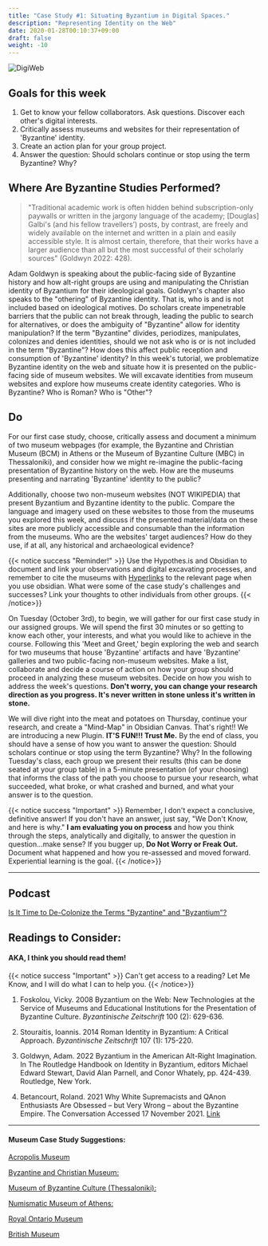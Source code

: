 ```yaml
---
title: "Case Study #1: Situating Byzantium in Digital Spaces."
description: "Representing Identity on the Web"
date: 2020-01-28T00:10:37+09:00
draft: false
weight: -10
---
```


![DigiWeb](favicon/DigiWeb.png)

## Goals for this week

1. Get to know your fellow collaborators. Ask questions. Discover each other's digital interests.
2. Critically assess museums and websites for their representation of 'Byzantine' identity.
3. Create an action plan for your group project.
4. Answer the question: Should scholars continue or stop using the term Byzantine? Why?

## Where Are Byzantine Studies Performed?

>"Traditional academic work is often hidden behind subscription-only paywalls or written in the jargony language of the academy; [Douglas] Galbi's (and his fellow travellers’) posts, by contrast, are freely and widely available on the internet and written in a plain and easily accessible style. It is almost certain, therefore, that their works have a larger audience than all but the most successful of their scholarly sources" (Goldwyn 2022: 428).

Adam Goldwyn is speaking about the public-facing side of Byzantine history and how alt-right groups are using and manipulating the Christian identity of Byzantium for their ideological goals. Goldwyn's chapter also speaks to the "othering" of Byzantine identity. That is, who is and is not included based on ideological motives. Do scholars create impenetrable barriers that the public can not break through, leading the public to search for alternatives, or does the ambiguity of "Byzantine" allow for identity manipulation? If the term "Byzantine" divides, periodizes, manipulates, colonizes and denies identities, should we not ask who is or is not included in the term "Byzantine"? How does this affect public reception and consumption of 'Byzantine' identity? In this week's tutorial, we problematize Byzantine identity on the web and situate how it is presented on the public-facing side of museum websites. We will excavate identities from museum websites and explore how museums create identity categories. Who is Byzantine? Who is Roman? Who is "Other"?

## Do

For our first case study, choose, critically assess and document a minimum of two museum webpages (for example, the Byzantine and Christian Museum (BCM) in Athens or the Museum of Byzantine Culture (MBC) in Thessaloniki), and consider how we might re-imagine the public-facing presentation of Byzantine history on the web. How are the museums presenting and narrating 'Byzantine' identity to the public? 

Additionally, choose two non-museum websites (NOT WIKIPEDIA) that present Byzantium and Byzantine identity to the public. Compare the language and imagery used on these websites to those from the museums you explored this week, and discuss if the presented material/data on these sites are more publicly accessible and consumable than the information from the museums. Who are the websites' target audiences?  How do they use, if at all, any historical and archaeological evidence? 

{{< notice success "Reminder!" >}} Use the Hypothes.is and Obsidian to document and link your observations and digital excavating processes, and remember to cite the museums with [Hyperlinks](https://www.byzantinemuseum.gr/en/) to the relevant page when you use obsidian. What were some of the case study's challenges and successes? Link your thoughts to other individuals from other groups. {{< /notice>}}

On Tuesday (October 3rd), to begin, we will gather for our first case study in our assigned groups. We will spend the first 30 minutes or so getting to know each other, your interests, and what you would like to achieve in the course. Following this 'Meet and Greet,' begin exploring the web and search for two museums that house 'Byzantine' artifacts and have 'Byzantine' galleries and two public-facing non-museum websites. Make a list, collaborate and decide a course of action on how your group should proceed in analyzing these museum websites. Decide on how you wish to address the week's questions. **Don't worry, you can change your research direction as you progress. It's never written in stone unless it's written in stone.** 

We will dive right into the meat and potatoes on Thursday, continue your research, and create a "Mind-Map" in Obsidian Canvas. That's right!! We are introducing a new Plugin. **IT'S FUN!!! Trust Me.** By the end of class, you should have a sense of how you want to answer the question: Should scholars continue or stop using the term Byzantine? Why? In the following Tuesday's class, each group we present their results (this can be done seated at your group table) in a 5-minute presentation (of your choosing) that informs the class of the path you choose to pursue your research, what succeeded, what broke, or what crashed and burned, and what your answer is to the question. 

{{< notice success "Important" >}} Remember, I don't expect a conclusive, definitive answer! If you don't have an answer, just say, "We Don't Know, and here is why." **I am evaluating you on process** and how you think through the steps, analytically and digitally, to answer the question in question...make sense? If you bugger up, **Do Not Worry or Freak Out.** Document what happened and how you re-assessed and moved forward. Experiential learning is the goal. {{< /notice>}}

---
## Podcast 

[Is It Time to De-Colonize the Terms "Byzantine" and "Byzantium"?](https://www.youtube.com/watch?v=oMIwE3DoU3U&list=PLkocuYd2ADmhdt3emdhs-7V_IGV1BjthL) 

## Readings to Consider:
#### AKA, I think you should read them!

{{< notice success "Important" >}} Can't get access to a reading? Let Me Know, and I will do what I can to help you. {{< /notice>}}
   
1. Foskolou, Vicky. 2008   Byzantium on the Web: New Technologies at the Service of Museums and Educational Institutions for the Presentation of Byzantine Culture. _Byzantinische Zeitschrift_ 100 (2): 629-636. 
   
2. Stouraitis, Ioannis. 2014   Roman Identity in Byzantium: A Critical Approach. _Byzantinische Zeitschrift_ 107 (1): 175-220.  
    
3. Goldwyn, Adam. 2022 Byzantium in the American Alt-Right Imagination. In The Routledge Handbook on Identity in Byzantium, editors Michael Edward Stewart, David Alan Parnell, and Conor Whately, pp. 424-439. Routledge, New York.
    
4. Betancourt, Roland. 2021 Why White Supremacists and QAnon Enthusiasts Are Obsessed – but Very Wrong – about the Byzantine Empire. The Conversation Accessed 17 November 2021. [Link](http://theconversation.com/why-white-supremacists-and-qanon-enthusiasts-are-obsessed-but-very-wrong-about-the-byzantine-empire-154994)

---
#### Museum Case Study Suggestions:

[Acropolis Museum](https://www.theacropolismuseum.gr/en/)

[Byzantine and Christian Museum:](https://www.byzantinemuseum.gr/en/)

[Museum of Byzantine Culture (Thessaloniki):](https://mbp.gr/en)

[Numismatic Museum of Athens:](https://www.nummus.gr/en/)

[Royal Ontario Museum](https://www.rom.on.ca/en/exhibitions-galleries/galleries)

[British Museum](https://www.britishmuseum.org/collection/galleries/sutton-hoo-and-europe)

